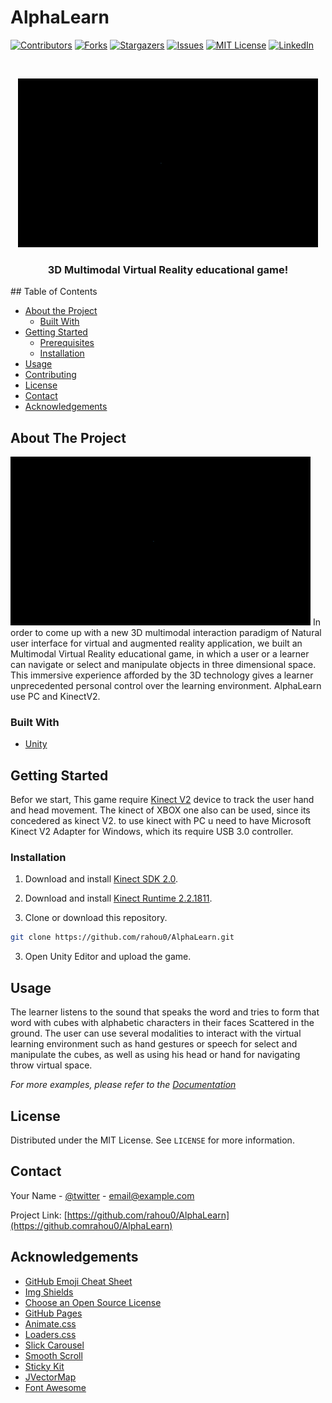 # AlphaLearn
 
[![Contributors][contributors-shield]][contributors-url]
[![Forks][forks-shield]][forks-url]
[![Stargazers][stars-shield]][stars-url]
[![Issues][issues-shield]][issues-url]
[![MIT License][license-shield]][license-url]
[![LinkedIn][linkedin-shield]][linkedin-url]


<br />
<p align="center">
  <a href="https://github.com/rahou0/AlphaLearn">
    <img src="https://github.com/rahou0/AlphaLearn/blob/master/AlphaLearn.gif" alt="Logo" width="480" height="270">
  </a>

  <h3 align="center">3D Multimodal Virtual Reality educational game! </h3>
</p>
<!-- TABLE OF CONTENTS -->
## Table of Contents

* [About the Project](#about-the-project)
  * [Built With](#built-with)
* [Getting Started](#getting-started)
  * [Prerequisites](#prerequisites)
  * [Installation](#installation)
* [Usage](#usage)
* [Contributing](#contributing)
* [License](#license)
* [Contact](#contact)
* [Acknowledgements](#acknowledgements)
## About The Project

![hello]
In order to come up with a new 3D multimodal interaction paradigm of Natural user interface for virtual and augmented reality application, we built an Multimodal Virtual Reality educational game, in which a user or a learner can navigate or select and manipulate objects in three dimensional space. This immersive experience afforded by the 3D technology gives a learner unprecedented personal control over the learning environment. AlphaLearn use PC and KinectV2.

### Built With
* [Unity](https://unity.com/)

<!-- GETTING STARTED -->
## Getting Started
Befor we start, This game require [Kinect V2](https://unity.com/) device to track the user hand and head movement. The kinect of XBOX one also can be used, since its concedered as kinect V2. to use kinect with PC u need to have Microsoft Kinect V2 Adapter for Windows, which its require USB 3.0 controller.

### Installation
1. Download and install [Kinect SDK 2.0](https://www.microsoft.com/en-us/download/details.aspx?id=44561).

2. Download and install [Kinect Runtime 2.2.1811](https://www.microsoft.com/en-us/download/details.aspx?id=57578&WT.mc_id=rss_windows_allproducts).

3. Clone or download this repository.
```sh
git clone https://github.com/rahou0/AlphaLearn.git
```
3. Open Unity Editor and upload the game.


<!-- USAGE EXAMPLES -->
## Usage
The learner listens to the sound that speaks the word and tries to form that word with cubes with alphabetic characters in their faces Scattered in the ground. The user can use several modalities to interact with the virtual learning environment such as hand gestures or speech for select and manipulate the cubes, as well as using his head or hand for navigating throw virtual space.

_For more examples, please refer to the [Documentation](https://example.com)_

<!-- LICENSE -->
## License

Distributed under the MIT License. See `LICENSE` for more information.



<!-- CONTACT -->
## Contact

Your Name - [@twitter](https://twitter.com/HamaniAbderahi1) - email@example.com

Project Link: [https://github.com/rahou0/AlphaLearn](https://github.comrahou0/AlphaLearn)



<!-- ACKNOWLEDGEMENTS -->
## Acknowledgements
* [GitHub Emoji Cheat Sheet](https://www.webpagefx.com/tools/emoji-cheat-sheet)
* [Img Shields](https://shields.io)
* [Choose an Open Source License](https://choosealicense.com)
* [GitHub Pages](https://pages.github.com)
* [Animate.css](https://daneden.github.io/animate.css)
* [Loaders.css](https://connoratherton.com/loaders)
* [Slick Carousel](https://kenwheeler.github.io/slick)
* [Smooth Scroll](https://github.com/cferdinandi/smooth-scroll)
* [Sticky Kit](http://leafo.net/sticky-kit)
* [JVectorMap](http://jvectormap.com)
* [Font Awesome](https://fontawesome.com)





<!-- MARKDOWN LINKS & IMAGES -->
<!-- https://www.markdownguide.org/basic-syntax/#reference-style-links -->
[contributors-shield]: https://img.shields.io/github/contributors/othneildrew/Best-README-Template.svg?style=flat-square
[contributors-url]: https://github.com/rahou0/AlphaLearn/graphs/contributors
[forks-shield]: https://img.shields.io/github/forks/othneildrew/Best-README-Template.svg?style=flat-square
[forks-url]: https://github.com/rahou0/AlphaLearn/network/members
[stars-shield]: https://img.shields.io/github/stars/othneildrew/Best-README-Template.svg?style=flat-square
[stars-url]: https://github.com/othneildrew/Best-README-Template/stargazers
[issues-shield]: https://img.shields.io/github/issues/othneildrew/Best-README-Template.svg?style=flat-square
[issues-url]: https://github.com/rahou0/AlphaLearn/issues
[license-shield]: https://img.shields.io/github/license/othneildrew/Best-README-Template.svg?style=flat-square
[license-url]: https://github.com/othneildrew/Best-README-Template/blob/master/LICENSE.txt
[linkedin-shield]: https://img.shields.io/badge/-LinkedIn-black.svg?style=flat-square&logo=linkedin&colorB=555
[linkedin-url]: https://linkedin.com/in/othneildrew
[product-screenshot]: images/screenshot.png
[hello]: https://github.com/rahou0/AlphaLearn/blob/master/AlphaLearn.gif
